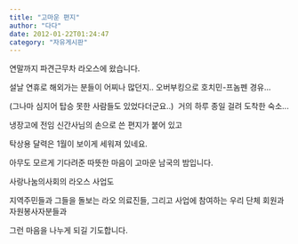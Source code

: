 ```yaml
---
title: "고마운 편지"
author: "다다"
date: 2012-01-22T01:24:47
category: "자유게시판"
---
```


연말까지 파견근무차 라오스에 왔습니다.

설날 연휴로 해외가는 분들이 어찌나 많던지.. 오버부킹으로 호치민-프놈펜 경유...

(그나마 심지어 탑승 못한 사람들도 있었다더군요..)  거의 하루 종일 걸려 도착한 숙소...

냉장고에 전임 신간사님의 손으로 쓴 편지가 붙어 있고

탁상용 달력은 1월이 보이게 세워져 있네요.

아무도 모르게 기다려준 따뜻한 마음이 고마운 남국의 밤입니다.

사랑나눔의사회의 라오스 사업도

지역주민들과 그들을 돌보는 라오 의료진들, 그리고 사업에 참여하는 우리 단체 회원과 자원봉사자분들과

그런 마음을 나누게 되길 기도합니다.
